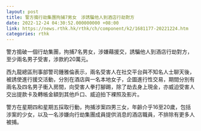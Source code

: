 ```yaml
---
layout: post
title: 警方搗行劫集團拘捕7男女　涉誘騙他人到酒店行劫對方
date: 2022-12-24 04:30:52.000000000 +08:00
link: https://news.rthk.hk/rthk/ch/component/k2/1681177-20221224.htm
categories: rthk
---
```


警方搗破一個行劫集團，拘捕7名男女，涉嫌藉援交，誘騙他人到酒店行劫對方，至少兩名男子受害，涉款約20萬元。

西九龍總區刑事部警司鍾雅倫表示，兩名受害人在社交平台與不知名人士聊天後，被誘使進行援交活動，分別在酒店與一名本地女子，企圖進行性交易，期間分別有兩名及四名男子衝入房間，向受害人拳打腳踢，除了劫去身上現金，亦威迫受害人交出提款卡及轉帳金額到其他戶口、威迫拍下裸照及影片。

警方在星期四和星期五採取行動，拘捕涉案四男三女，年齡介乎16至20歲，包括涉案的少女，以及一名涉嫌向行劫集團成員提供消息的酒店職員，不排除有更多人被捕。

